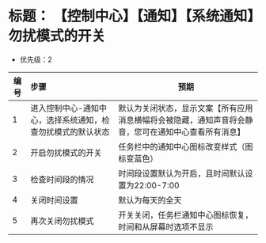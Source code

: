 # 标题： 【控制中心】【通知】【系统通知】勿扰模式的开关
* 优先级：2

| 编号 | 步骤                                | 预期                                                         |
| ---- | :---------------------------------- | ------------------------------------------------------------ |
| 1    |进入控制中心-通知中心，选择系统通知，检查勿扰模式的默认状态| 默认为关闭状态，显示文案【所有应用消息横幅将会被隐藏，通知声音将会静音，您可在通知中心查看所有消息】|
| 2    |开启勿扰模式的开关 |任务栏中的通知中心图标改变样式（图标变蓝色）|
| 3     | 检查时间段的情况| 	时间段设置默认为开启，且时间默认设置为22:00-7:00|
| 4     |关闭时间设置  |默认为每天的全天|
| 5    |再次关闭勿扰模式|开关关闭，任务栏通知中心图标恢复，时间和从屏幕时选项不显示|
